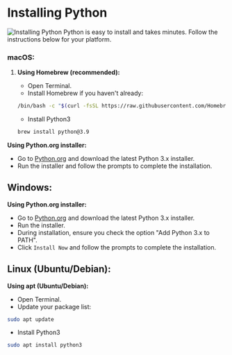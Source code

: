 # Installing Python

![Installing Python](assets/installation.png)
Python is easy to install and takes minutes. Follow the instructions below for your platform.

### macOS:

1. **Using Homebrew (recommended):**

   - Open Terminal.
   - Install Homebrew if you haven't already:

   ```bash
   /bin/bash -c "$(curl -fsSL https://raw.githubusercontent.com/Homebrew/install/HEAD/install.sh)"
   ```

   - Install Python3

   ```bash
   brew install python@3.9
   ```

**Using Python.org installer:**

- Go to [Python.org](https://www.python.org/downloads/) and download the latest Python 3.x installer.
- Run the installer and follow the prompts to complete the installation.

## Windows:

**Using Python.org installer:**

- Go to [Python.org](https://www.python.org/downloads/windows/) and download the latest Python 3.x installer.
- Run the installer.
- During installation, ensure you check the option "Add Python 3.x to PATH".
- Click `Install Now` and follow the prompts to complete the installation.

## Linux (Ubuntu/Debian):

**Using apt (Ubuntu/Debian):**

- Open Terminal.
- Update your package list:

```bash
sudo apt update
```

- Install Python3

```bash
sudo apt install python3
```
